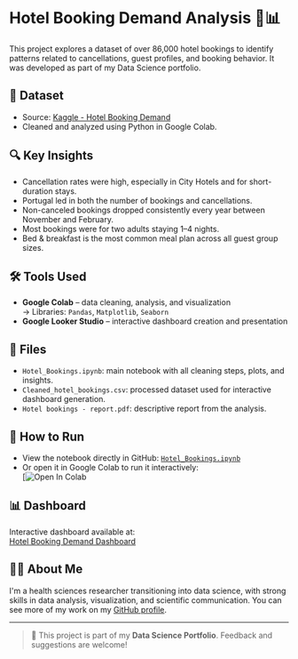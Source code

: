 # Hotel Booking Demand Analysis 🏨📊

This project explores a dataset of over 86,000 hotel bookings to identify patterns related to cancellations, guest profiles, and booking behavior. It was developed as part of my Data Science portfolio.

## 📁 Dataset

- Source: [Kaggle - Hotel Booking Demand](https://www.kaggle.com/datasets/jessemostipak/hotel-booking-demand)
- Cleaned and analyzed using Python in Google Colab.

## 🔍 Key Insights

- Cancellation rates were high, especially in City Hotels and for short-duration stays.
- Portugal led in both the number of bookings and cancellations.
- Non-canceled bookings dropped consistently every year between November and February.
- Most bookings were for two adults staying 1–4 nights.
- Bed & breakfast is the most common meal plan across all guest group sizes.

## 🛠 Tools Used

- **Google Colab** – data cleaning, analysis, and visualization  
  → Libraries: `Pandas`, `Matplotlib`, `Seaborn`
- **Google Looker Studio** – interactive dashboard creation and presentation

## 📎 Files

- `Hotel_Bookings.ipynb`: main notebook with all cleaning steps, plots, and insights.
- `Cleaned_hotel_bookings.csv`: processed dataset used for interactive dashboard generation.
- `Hotel bookings - report.pdf`: descriptive report from the analysis.

## 🚀 How to Run

- View the notebook directly in GitHub: [`Hotel_Bookings.ipynb`](./Hotel_Bookings.ipynb)
- Or open it in Google Colab to run it interactively:  
  [![Open In Colab](https://colab.research.google.com/drive/1dP5EWc7Bt-bFV1ESSgzswU5m8QdBLyxE?usp=sharing)

## 📊 Dashboard

Interactive dashboard available at:  
[Hotel Booking Demand Dashboard](https://lookerstudio.google.com/reporting/9f7b784b-2e1f-4208-9f75-44475503c1fb)

## 🙋‍♂️ About Me

I'm a health sciences researcher transitioning into data science, with strong skills in data analysis, visualization, and scientific communication. You can see more of my work on my [GitHub profile](https://github.com/santib31).

---

> 📌 This project is part of my **Data Science Portfolio**. Feedback and suggestions are welcome!
